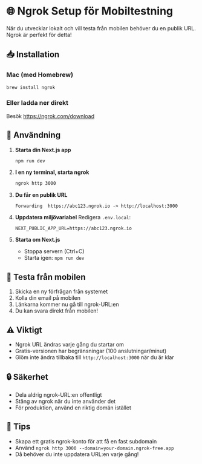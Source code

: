 # 🌐 Ngrok Setup för Mobiltestning

När du utvecklar lokalt och vill testa från mobilen behöver du en publik URL. Ngrok är perfekt för detta!

## 📥 Installation

### Mac (med Homebrew)
```bash
brew install ngrok
```

### Eller ladda ner direkt
Besök https://ngrok.com/download

## 🚀 Användning

1. **Starta din Next.js app**
   ```bash
   npm run dev
   ```

2. **I en ny terminal, starta ngrok**
   ```bash
   ngrok http 3000
   ```

3. **Du får en publik URL**
   ```
   Forwarding  https://abc123.ngrok.io -> http://localhost:3000
   ```

4. **Uppdatera miljövariabel**
   Redigera `.env.local`:
   ```
   NEXT_PUBLIC_APP_URL=https://abc123.ngrok.io
   ```

5. **Starta om Next.js**
   - Stoppa servern (Ctrl+C)
   - Starta igen: `npm run dev`

## 📱 Testa från mobilen

1. Skicka en ny förfrågan från systemet
2. Kolla din email på mobilen
3. Länkarna kommer nu gå till ngrok-URL:en
4. Du kan svara direkt från mobilen!

## ⚠️ Viktigt

- Ngrok URL ändras varje gång du startar om
- Gratis-versionen har begränsningar (100 anslutningar/minut)
- Glöm inte ändra tillbaka till `http://localhost:3000` när du är klar

## 🔒 Säkerhet

- Dela aldrig ngrok-URL:en offentligt
- Stäng av ngrok när du inte använder det
- För produktion, använd en riktig domän istället

## 🎯 Tips

- Skapa ett gratis ngrok-konto för att få en fast subdomain
- Använd `ngrok http 3000 --domain=your-domain.ngrok-free.app`
- Då behöver du inte uppdatera URL:en varje gång!